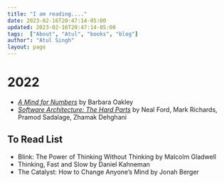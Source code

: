 ```yaml
---
title: "I am reading...."
date: 2023-02-16T20:47:14-05:00
updated: 2023-02-16T20:47:14-05:00
tags:  ["About", "Atul", "books", "blog"]
author": "Atul Singh"
layout: page
---
```


# 2022
* [_A Mind for Numbers_](https://www.amazon.ca/Mind-Numbers-Science-Flunked-Algebra/dp/039916524X) by Barbara Oakley
* [_Software Architecture: The Hard Parts_](https://www.amazon.ca/Software-Architecture-Parts-Neal-Ford-ebook/dp/B09H2H5QKC) by Neal Ford, Mark Richards, Pramod Sadalage, Zhamak Dehghani

## To Read List
*  Blink: The Power of Thinking Without Thinking by Malcolm Gladwell
*  Thinking, Fast and Slow by Daniel Kahneman
*  The Catalyst: How to Change Anyone’s Mind by Jonah Berger